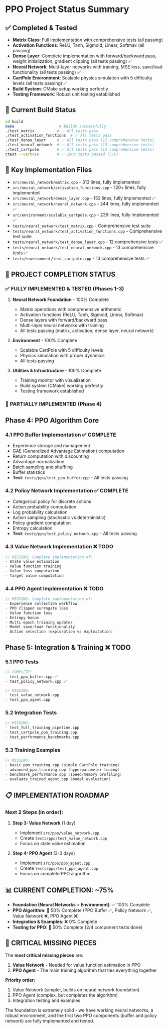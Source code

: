 # PPO Project Status Summary

## ✅ **Completed & Tested**
- **Matrix Class**: Full implementation with comprehensive tests (all passing)
- **Activation Functions**: ReLU, Tanh, Sigmoid, Linear, Softmax (all passing)
- **Dense Layer**: Complete implementation with forward/backward pass, weight initialization, gradient clipping (all tests passing) ✅
- **Neural Network**: Multi-layer networks with training, MSE loss, save/load functionality (all tests passing) ✅
- **CartPole Environment**: Scalable physics simulation with 5 difficulty levels (all tests passing) ✅
- **Build System**: CMake setup working perfectly
- **Testing Framework**: Robust unit testing established

## 🔧 **Current Build Status**
```bash
cd build
make                    # Builds successfully
./test_matrix          # ✅ All tests pass
./test_activation_functions  # ✅ All tests pass
./test_dense_layer     # ✅ All tests pass (12 comprehensive tests)
./test_neural_network  # ✅ All tests pass (13 comprehensive tests)
./test_cartpole        # ✅ All tests pass (13 comprehensive tests)
ctest --verbose        # ✅ 100% tests passed (5/5)
```

## 📁 **Key Implementation Files**
- `src/neural_network/matrix.cpp` - 313 lines, fully implemented
- `src/neural_network/activation_functions.cpp` - 120+ lines, fully implemented
- `src/neural_network/dense_layer.cpp` - 152 lines, fully implemented ✅
- `src/neural_network/neural_network.cpp` - 244 lines, fully implemented ✅
- `src/environment/scalable_cartpole.cpp` - 239 lines, fully implemented ✅
- `tests/neural_network/test_matrix.cpp` - Comprehensive test suite
- `tests/neural_network/test_activation_functions.cpp` - Comprehensive test suite
- `tests/neural_network/test_dense_layer.cpp` - 12 comprehensive tests ✅
- `tests/neural_network/test_neural_network.cpp` - 13 comprehensive tests ✅
- `tests/environment/test_cartpole.cpp` - 13 comprehensive tests ✅

## 🎯 **PROJECT COMPLETION STATUS**

### ✅ **FULLY IMPLEMENTED & TESTED (Phases 1-3)**
1. **Neural Network Foundation** - 100% Complete
   - Matrix operations with comprehensive arithmetic
   - Activation functions (ReLU, Tanh, Sigmoid, Linear, Softmax)
   - Dense layers with forward/backward pass
   - Multi-layer neural networks with training
   - All tests passing (matrix, activation, dense layer, neural network)

2. **Environment** - 100% Complete
   - Scalable CartPole with 5 difficulty levels
   - Physics simulation with proper dynamics
   - All tests passing

3. **Utilities & Infrastructure** - 100% Complete
   - Training monitor with visualization
   - Build system (CMake) working perfectly
   - Testing framework established

### 🚧 **PARTIALLY IMPLEMENTED (Phase 4)**

## **Phase 4: PPO Algorithm Core** 

### **4.1 PPO Buffer Implementation** ✅ **COMPLETE**
- Experience storage and management
- GAE (Generalized Advantage Estimation) computation
- Return computation with discounting
- Advantage normalization
- Batch sampling and shuffling
- Buffer statistics
- **Test**: `tests/ppo/test_ppo_buffer.cpp` - All tests passing

### **4.2 Policy Network Implementation** ✅ **COMPLETE**
- Categorical policy for discrete actions
- Action probability computation
- Log probability calculation
- Action sampling (stochastic vs deterministic)
- Policy gradient computation
- Entropy calculation
- **Test**: `tests/ppo/test_policy_network.cpp` - All tests passing

### **4.3 Value Network Implementation** ❌ **TODO**
```cpp
// MISSING: Complete implementation of:
- State value estimation
- Value function training
- Value loss computation
- Target value computation
```

### **4.4 PPO Agent Implementation** ❌ **TODO**
```cpp
// MISSING: Complete implementation of:
- Experience collection workflow
- PPO clipped surrogate loss
- Value function loss
- Entropy bonus
- Multi-epoch training updates
- Model save/load functionality
- Action selection (exploration vs exploitation)
```

## **Phase 5: Integration & Training** ❌ **TODO**

### **5.1 PPO Tests**
```cpp
// COMPLETE:
- test_ppo_buffer.cpp ✅
- test_policy_network.cpp ✅

// MISSING:
- test_value_network.cpp
- test_ppo_agent.cpp
```

### **5.2 Integration Tests**
```cpp
// MISSING:
- test_full_training_pipeline.cpp
- test_cartpole_ppo_training.cpp
- test_performance_benchmarks.cpp
```

### **5.3 Training Examples**
```cpp
// MISSING:
- basic_ppo_training.cpp (simple CartPole training)
- advanced_ppo_training.cpp (hyperparameter tuning)
- benchmark_performance.cpp (speed/memory profiling)
- evaluate_trained_agent.cpp (model evaluation)
```

## **📋 IMPLEMENTATION ROADMAP**

### **Next 2 Steps (in order):**

1. **Step 3: Value Network** (1 day)
   - Implement `src/ppo/value_network.cpp`
   - Create `tests/ppo/test_value_network.cpp`
   - Focus on state value estimation

2. **Step 4: PPO Agent** (2-3 days)
   - Implement `src/ppo/ppo_agent.cpp`
   - Create `tests/ppo/test_ppo_agent.cpp`
   - Focus on complete PPO algorithm

## **📊 CURRENT COMPLETION: ~75%**

- **Foundation (Neural Networks + Environment)**: ✅ 100% Complete
- **PPO Algorithm**: 🚧 50% Complete (PPO Buffer ✅, Policy Network ✅, Value Network ❌, PPO Agent ❌)
- **Integration & Examples**: ❌ 0% Complete
- **Testing for PPO**: 🚧 50% Complete (2/4 component tests done)

## **🎯 CRITICAL MISSING PIECES**

The **most critical missing pieces** are:
1. **Value Network** - Needed for value function estimation in PPO
2. **PPO Agent** - The main training algorithm that ties everything together

**Priority order:**
1. Value Network (simpler, builds on neural network foundation)
2. PPO Agent (complex, but completes the algorithm)
3. Integration testing and examples

The foundation is extremely solid - we have working neural networks, a robust environment, and the first two PPO components (buffer and policy network) are fully implemented and tested.